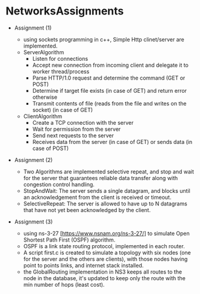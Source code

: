 # NetworksAssignments

- Assignment (1)
  - using sockets programming in c++, Simple Http clinet/server are implemented. 
  - ServerAlgorithm  
    - Listen for connections
    - Accept new connection from incoming client and delegate it to worker thread/process
    - Parse HTTP/1.0 request and determine the command (GET or POST)
    - Determine if target file exists (in case of GET) and return error otherwise
    - Transmit contents of file (reads from the file and writes on the socket) (in case of GET)
  - ClientAlgorithm 
    - Create a TCP connection with the server
    - Wait for permission from the server
    - Send next requests to the server
    - Receives data from the server (in case of GET) or sends data (in case of POST)
- Assignment (2)
  - Two Algorithms are implemented selective repeat, and stop and wait for the server 
    that guarantees reliable data transfer along with congestion control handling.   
  - StopAndWait: The server sends a single datagram, and blocks until an acknowledgement from the client is
    received or timeout.
  - SelectiveRepeat: The server is allowed to have up to N datagrams that have not yet been
    acknowledged by the client. 
  
- Assignment (3)
  - using ns-3-27 [https://www.nsnam.org/ns-3-27/] to simulate Open Shortest Path First (OSPF) algorithm. 
  - OSPF is a link state routing protocol, implemented in each router. 
  - A script first.c is created to simulate a topology with six nodes (one for the server and the others are clients), 
    with those nodes having point to points links, and internet stack installed.
  - the GlobalRouting implementation in NS3 keeps all routes to the node in the database, it's updated to keep only 
    the route with the min number of hops (least cost).   
